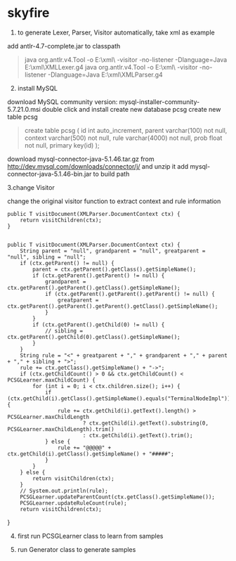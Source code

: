 # skyfire

1. to generate Lexer, Parser, Visitor automatically, take xml as example

add antlr-4.7-complete.jar to classpath
>java org.antlr.v4.Tool -o E:\xml\ -visitor -no-listener -Dlanguage=Java E:\xml\XMLLexer.g4
>java org.antlr.v4.Tool -o E:\xml\ -visitor -no-listener -Dlanguage=Java E:\xml\XMLParser.g4

2. install MySQL

download MySQL community version: mysql-installer-community-5.7.21.0.msi
double click and install
create new database pcsg
create new table pcsg

>create table pcsg (
id int auto_increment,
parent varchar(100) not null,
context varchar(500) not null,
rule varchar(4000) not null,
prob float not null,
primary key(id)
);

download mysql-connector-java-5.1.46.tar.gz from http://dev.mysql.com/downloads/connector/j/ and unzip it
add mysql-connector-java-5.1.46-bin.jar to build path

3.change Visitor

change the original visitor function to extract context and rule information

	public T visitDocument(XMLParser.DocumentContext ctx) {
		return visitChildren(ctx);
	}


	public T visitDocument(XMLParser.DocumentContext ctx) {
		String parent = "null", grandparent = "null", greatparent = "null", sibling = "null";
		if (ctx.getParent() != null) {
			parent = ctx.getParent().getClass().getSimpleName();
			if (ctx.getParent().getParent() != null) {
				grandparent = ctx.getParent().getParent().getClass().getSimpleName();
				if (ctx.getParent().getParent().getParent() != null) {
					greatparent = ctx.getParent().getParent().getParent().getClass().getSimpleName();
				}
			}
			if (ctx.getParent().getChild(0) != null) {
				// sibling = ctx.getParent().getChild(0).getClass().getSimpleName();
			}
		}
		String rule = "<" + greatparent + "," + grandparent + "," + parent + "," + sibling + ">";
		rule += ctx.getClass().getSimpleName() + "->";
		if (ctx.getChildCount() > 0 && ctx.getChildCount() < PCSGLearner.maxChildCount) {
			for (int i = 0; i < ctx.children.size(); i++) {
				if (ctx.getChild(i).getClass().getSimpleName().equals("TerminalNodeImpl")) {
					rule += ctx.getChild(i).getText().length() > PCSGLearner.maxChildLength
							? ctx.getChild(i).getText().substring(0, PCSGLearner.maxChildLength).trim()
							: ctx.getChild(i).getText().trim();
				} else {
					rule += "@@@@@" + ctx.getChild(i).getClass().getSimpleName() + "#####";
				}
			}
		} else {
			return visitChildren(ctx);
		}
		// System.out.println(rule);
		PCSGLearner.updateParentCount(ctx.getClass().getSimpleName());
		PCSGLearner.updateRuleCount(rule);
		return visitChildren(ctx);
}
	
4. first run PCSGLearner class to learn from samples

5. run Generator class to generate samples
 